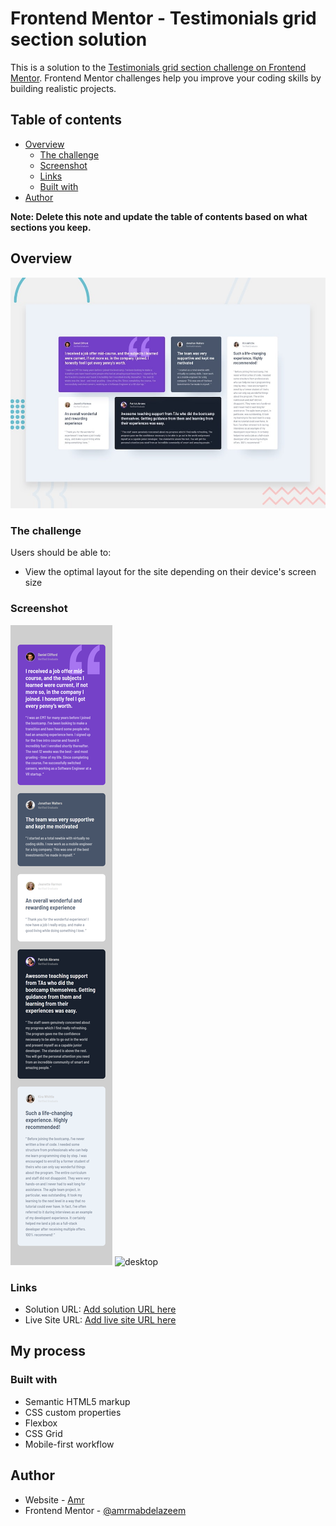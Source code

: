 # Frontend Mentor - Testimonials grid section solution

This is a solution to the [Testimonials grid section challenge on Frontend Mentor](https://www.frontendmentor.io/challenges/testimonials-grid-section-Nnw6J7Un7). Frontend Mentor challenges help you improve your coding skills by building realistic projects. 

## Table of contents

- [Overview](#overview)
  - [The challenge](#the-challenge)
  - [Screenshot](#screenshot)
  - [Links](#links)
  - [Built with](#built-with)
- [Author](#author)

**Note: Delete this note and update the table of contents based on what sections you keep.**

## Overview

![Design preview for the Testimonials grid section coding challenge](./design/desktop-preview.jpg)

### The challenge

Users should be able to:

- View the optimal layout for the site depending on their device's screen size

### Screenshot

![mobile](./screenshots/mobile-view.png)
![desktop](./screenshots/desktop-view.png)

### Links

- Solution URL: [Add solution URL here](https://your-solution-url.com)
- Live Site URL: [Add live site URL here](https://your-live-site-url.com)

## My process

### Built with

- Semantic HTML5 markup
- CSS custom properties
- Flexbox
- CSS Grid
- Mobile-first workflow


## Author

- Website - [Amr](https://github.com/amrmabdelazeem)
- Frontend Mentor - [@amrmabdelazeem](https://www.frontendmentor.io/profile/amrmabdelazeem)

